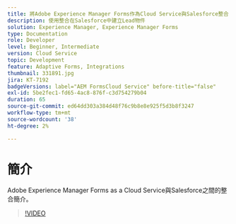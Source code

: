 ```yaml
---
title: 將Adobe Experience Manager Forms作為Cloud Service與Salesforce整合
description: 使用整合在Salesforce中建立Lead物件
solution: Experience Manager, Experience Manager Forms
type: Documentation
role: Developer
level: Beginner, Intermediate
version: Cloud Service
topic: Development
feature: Adaptive Forms, Integrations
thumbnail: 331891.jpg
jira: KT-7192
badgeVersions: label="AEM FormsCloud Service" before-title="false"
exl-id: 5be2fec1-fd65-4ac8-876f-c3d754279b04
duration: 65
source-git-commit: ed64dd303a384d48f76c9b8e8e925f5d3b8f3247
workflow-type: tm+mt
source-wordcount: '38'
ht-degree: 2%

---
```


# 簡介

Adobe Experience Manager Forms as a Cloud Service與Salesforce之間的整合簡介。

>[!VIDEO](https://video.tv.adobe.com/v/331891?quality=12&learn=on)
